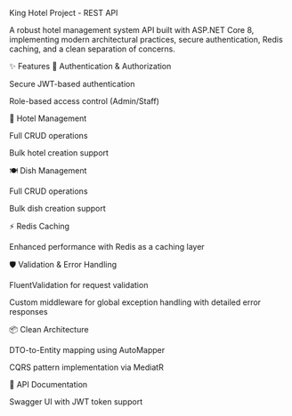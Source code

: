  King Hotel Project - REST API
 
A robust hotel management system API built with ASP.NET Core 8, implementing modern architectural practices, secure authentication, Redis caching, and a clean separation of concerns.

✨ Features
🔐 Authentication & Authorization

Secure JWT-based authentication

Role-based access control (Admin/Staff)

🏨 Hotel Management

Full CRUD operations

Bulk hotel creation support

🍽️ Dish Management

Full CRUD operations

Bulk dish creation support

⚡ Redis Caching

Enhanced performance with Redis as a caching layer

🛡️ Validation & Error Handling

FluentValidation for request validation

Custom middleware for global exception handling with detailed error responses

📦 Clean Architecture

DTO-to-Entity mapping using AutoMapper

CQRS pattern implementation via MediatR

📘 API Documentation

Swagger UI with JWT token support


